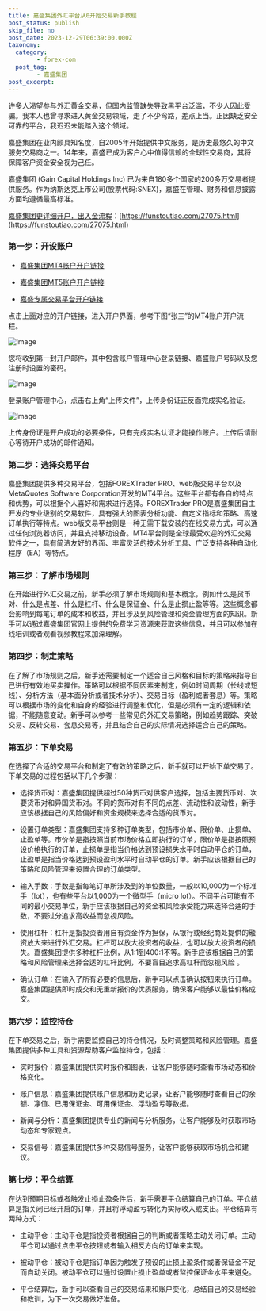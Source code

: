```yaml
---
title: 嘉盛集团外汇平台从0开始交易新手教程
post_status: publish
skip_file: no
post_date: 2023-12-29T06:39:00.000Z
taxonomy:
  category:
        - forex-com
  post_tag:
        - 嘉盛集团
post_excerpt: 
---
```

许多人渴望参与外汇黄金交易，但国内监管缺失导致黑平台泛滥，不少人因此受骗。我本人也曾寻求进入黄金交易领域，走了不少弯路，差点上当。正因缺乏安全可靠的平台，我迟迟未能踏入这个领域。

嘉盛集团在业内颇具知名度，自2005年开始提供中文服务，是历史最悠久的中文服务交易商之一。14年来，嘉盛已成为客户心中值得信赖的全球性交易商，其将保障客户资金安全视为己任。

嘉盛集团 (Gain Capital Holdings Inc) 已为来自180多个国家的200多万交易者提供服务。作为纳斯达克上市公司(股票代码:SNEX)，嘉盛在管理、财务和信息披露方面均遵循最高标准。

[嘉盛集团更详细开户，出入金流程](https://funstoutiao.com/27075.html)：[https://funstoutiao.com/27075.html](https://funstoutiao.com/27075.html)

### 第一步：开设账户

* [嘉盛集团MT4账户开户链接](https://s.ssgg.net/jsmt4)

* [嘉盛集团MT5账户开户链接](https://s.ssgg.net/jsmt5)

* [嘉盛专属交易平台开户链接](https://s.ssgg.net/js)

点击上面对应的开户链接，进入开户界面，参考下图“张三”的MT4账户开户流程。

![Image](https://prod-files-secure.s3.us-west-2.amazonaws.com/39ed1227-6d7d-4570-be36-9ccd4a2c4241/7a167aea-686b-400d-af59-4e18eb607a40/640.png?X-Amz-Algorithm=AWS4-HMAC-SHA256&X-Amz-Content-Sha256=UNSIGNED-PAYLOAD&X-Amz-Credential=ASIAZI2LB466RPI7L4UX%2F20250205%2Fus-west-2%2Fs3%2Faws4_request&X-Amz-Date=20250205T041311Z&X-Amz-Expires=3600&X-Amz-Security-Token=IQoJb3JpZ2luX2VjECAaCXVzLXdlc3QtMiJHMEUCIDeKoAax8qIMdp80tMg%2F8y1TuxBe8Getk2uz9l0nmnK%2FAiEA01x%2FvGvNY3YMVZIMl2vi6FQqkxA3TXN0pFkjazg24sEq%2FwMIORAAGgw2Mzc0MjMxODM4MDUiDNMzOiP064DFB9LUsSrcA1dHdLSyFjaKrorhFPljuD05Ge5D4hTPaQV9VTInSTbHQS6sjxOyVNwmzP3kyvIuPDNWzWwGSnEJ8RcelQbxBmN4Eo5oK44UCnKM0iSg0x%2Bxc9iewz9cA17OCCNx9QER6gDHFCxGF1btDXUpy4CYAW4P9F6rLJwKkC%2FzNggP0OXnewlpgXHDrgHzp680XeXglps3xZApheSrha4NniGeu%2F0avGBgKT2LD4Qy63H1KmESqO8gVJkwH%2B%2B%2BP5QV7dv%2BjHmzcZFYsPNo%2FSQXhAgbOz9XVFp5WyvHrFoDz01lGAf2boWcySCN%2FyDjjlgBoRcbh7dFsVkBpSOA9yrNF1ZuTRcACdAksP1%2B84rlTPeELCIW0hsp0qDOrHxtNl%2FyCVqQhl72BhuPRg7IiygZSPiMyLOkLedTzrTFdCKOxt%2Fm4nSPVSrk7xmh8p%2Fn7X80WgCMMnA%2F4EmBk1Y%2BdQn2YGNcmWjvStyIMvW2w%2FDtemsaDJIK18SosGXh1zHvyoa56Vge7yuFCZLEOU6eNIf2DKj%2FJpZ0U74euPl7gZlItwnE8gU7rB8CY%2BDNkS%2FSTD7KNU1Cgwd05kJAQVxeCjPLqtLeL8U4pFJzJLGo%2FvUGpkOI63%2FBj6YTt3rbzzNXhsrhMKTNir0GOqUBsUO%2Fo7gRrn5CQaMW5t1nblsj%2FvzXWqnqTAXHm3V0PHRgXcxv%2Bi6uM4lQYOp74JJ1SkdeR1UMBfEGCb0M1qk%2BLFdMGxZRXLHesKest3Qb49d9L8U99gJ6ud1NCXlBrm6Q3Q0FuNpLWt6dBomCu%2FJEoo5iadOOzAndP98Hzp83HXNfK%2FMz7coRd54JK2YEzLWT30rZNzBKGuhevYtvJVRCOoROBOjy&X-Amz-Signature=2d7c2b7bc6f63f7dc398cdd9ae30bcbf48b800efa2769007919646aa0d240f17&X-Amz-SignedHeaders=host&x-id=GetObject)

您将收到第一封开户邮件，其中包含账户管理中心登录链接、嘉盛账户号码以及您注册时设置的密码。

![Image](https://prod-files-secure.s3.us-west-2.amazonaws.com/39ed1227-6d7d-4570-be36-9ccd4a2c4241/eaa1c6b3-2877-4284-a0e1-530e222c27fb/image.png?X-Amz-Algorithm=AWS4-HMAC-SHA256&X-Amz-Content-Sha256=UNSIGNED-PAYLOAD&X-Amz-Credential=ASIAZI2LB466RPI7L4UX%2F20250205%2Fus-west-2%2Fs3%2Faws4_request&X-Amz-Date=20250205T041311Z&X-Amz-Expires=3600&X-Amz-Security-Token=IQoJb3JpZ2luX2VjECAaCXVzLXdlc3QtMiJHMEUCIDeKoAax8qIMdp80tMg%2F8y1TuxBe8Getk2uz9l0nmnK%2FAiEA01x%2FvGvNY3YMVZIMl2vi6FQqkxA3TXN0pFkjazg24sEq%2FwMIORAAGgw2Mzc0MjMxODM4MDUiDNMzOiP064DFB9LUsSrcA1dHdLSyFjaKrorhFPljuD05Ge5D4hTPaQV9VTInSTbHQS6sjxOyVNwmzP3kyvIuPDNWzWwGSnEJ8RcelQbxBmN4Eo5oK44UCnKM0iSg0x%2Bxc9iewz9cA17OCCNx9QER6gDHFCxGF1btDXUpy4CYAW4P9F6rLJwKkC%2FzNggP0OXnewlpgXHDrgHzp680XeXglps3xZApheSrha4NniGeu%2F0avGBgKT2LD4Qy63H1KmESqO8gVJkwH%2B%2B%2BP5QV7dv%2BjHmzcZFYsPNo%2FSQXhAgbOz9XVFp5WyvHrFoDz01lGAf2boWcySCN%2FyDjjlgBoRcbh7dFsVkBpSOA9yrNF1ZuTRcACdAksP1%2B84rlTPeELCIW0hsp0qDOrHxtNl%2FyCVqQhl72BhuPRg7IiygZSPiMyLOkLedTzrTFdCKOxt%2Fm4nSPVSrk7xmh8p%2Fn7X80WgCMMnA%2F4EmBk1Y%2BdQn2YGNcmWjvStyIMvW2w%2FDtemsaDJIK18SosGXh1zHvyoa56Vge7yuFCZLEOU6eNIf2DKj%2FJpZ0U74euPl7gZlItwnE8gU7rB8CY%2BDNkS%2FSTD7KNU1Cgwd05kJAQVxeCjPLqtLeL8U4pFJzJLGo%2FvUGpkOI63%2FBj6YTt3rbzzNXhsrhMKTNir0GOqUBsUO%2Fo7gRrn5CQaMW5t1nblsj%2FvzXWqnqTAXHm3V0PHRgXcxv%2Bi6uM4lQYOp74JJ1SkdeR1UMBfEGCb0M1qk%2BLFdMGxZRXLHesKest3Qb49d9L8U99gJ6ud1NCXlBrm6Q3Q0FuNpLWt6dBomCu%2FJEoo5iadOOzAndP98Hzp83HXNfK%2FMz7coRd54JK2YEzLWT30rZNzBKGuhevYtvJVRCOoROBOjy&X-Amz-Signature=78f440ae3439d080600c300b32caa3a4834323e40e32b92621374a4d09dadc44&X-Amz-SignedHeaders=host&x-id=GetObject)

登录账户管理中心，点击右上角“上传文件”，上传身份证正反面完成实名验证。

![Image](https://prod-files-secure.s3.us-west-2.amazonaws.com/39ed1227-6d7d-4570-be36-9ccd4a2c4241/54090639-09fc-46b4-a135-e0289f707147/image.png?X-Amz-Algorithm=AWS4-HMAC-SHA256&X-Amz-Content-Sha256=UNSIGNED-PAYLOAD&X-Amz-Credential=ASIAZI2LB466RPI7L4UX%2F20250205%2Fus-west-2%2Fs3%2Faws4_request&X-Amz-Date=20250205T041311Z&X-Amz-Expires=3600&X-Amz-Security-Token=IQoJb3JpZ2luX2VjECAaCXVzLXdlc3QtMiJHMEUCIDeKoAax8qIMdp80tMg%2F8y1TuxBe8Getk2uz9l0nmnK%2FAiEA01x%2FvGvNY3YMVZIMl2vi6FQqkxA3TXN0pFkjazg24sEq%2FwMIORAAGgw2Mzc0MjMxODM4MDUiDNMzOiP064DFB9LUsSrcA1dHdLSyFjaKrorhFPljuD05Ge5D4hTPaQV9VTInSTbHQS6sjxOyVNwmzP3kyvIuPDNWzWwGSnEJ8RcelQbxBmN4Eo5oK44UCnKM0iSg0x%2Bxc9iewz9cA17OCCNx9QER6gDHFCxGF1btDXUpy4CYAW4P9F6rLJwKkC%2FzNggP0OXnewlpgXHDrgHzp680XeXglps3xZApheSrha4NniGeu%2F0avGBgKT2LD4Qy63H1KmESqO8gVJkwH%2B%2B%2BP5QV7dv%2BjHmzcZFYsPNo%2FSQXhAgbOz9XVFp5WyvHrFoDz01lGAf2boWcySCN%2FyDjjlgBoRcbh7dFsVkBpSOA9yrNF1ZuTRcACdAksP1%2B84rlTPeELCIW0hsp0qDOrHxtNl%2FyCVqQhl72BhuPRg7IiygZSPiMyLOkLedTzrTFdCKOxt%2Fm4nSPVSrk7xmh8p%2Fn7X80WgCMMnA%2F4EmBk1Y%2BdQn2YGNcmWjvStyIMvW2w%2FDtemsaDJIK18SosGXh1zHvyoa56Vge7yuFCZLEOU6eNIf2DKj%2FJpZ0U74euPl7gZlItwnE8gU7rB8CY%2BDNkS%2FSTD7KNU1Cgwd05kJAQVxeCjPLqtLeL8U4pFJzJLGo%2FvUGpkOI63%2FBj6YTt3rbzzNXhsrhMKTNir0GOqUBsUO%2Fo7gRrn5CQaMW5t1nblsj%2FvzXWqnqTAXHm3V0PHRgXcxv%2Bi6uM4lQYOp74JJ1SkdeR1UMBfEGCb0M1qk%2BLFdMGxZRXLHesKest3Qb49d9L8U99gJ6ud1NCXlBrm6Q3Q0FuNpLWt6dBomCu%2FJEoo5iadOOzAndP98Hzp83HXNfK%2FMz7coRd54JK2YEzLWT30rZNzBKGuhevYtvJVRCOoROBOjy&X-Amz-Signature=f60cc877b64c5a9081cc42d78e8008293a8615cae67f031e083ef632416863e8&X-Amz-SignedHeaders=host&x-id=GetObject)

上传身份证是开户成功的必要条件，只有完成实名认证才能操作账户。上传后请耐心等待开户成功的邮件通知。

### 第二步：选择交易平台

嘉盛集团提供多种交易平台，包括FOREXTrader PRO、web版交易平台以及MetaQuotes Software Corporation开发的MT4平台。这些平台都有各自的特点和优势，可以根据个人喜好和需求进行选择。FOREXTrader PRO是嘉盛集团自主开发的专业级别的交易软件，具有强大的图表分析功能、自定义指标和策略、高速订单执行等特点。web版交易平台则是一种无需下载安装的在线交易方式，可以通过任何浏览器访问，并且支持移动设备。MT4平台则是全球最受欢迎的外汇交易软件之一，具有简洁友好的界面、丰富灵活的技术分析工具、广泛支持各种自动化程序（EA）等特点。

### 第三步：了解市场规则

在开始进行外汇交易之前，新手必须了解市场规则和基本概念，例如什么是货币对、什么是点差、什么是杠杆、什么是保证金、什么是止损止盈等等。这些概念都会影响到每笔订单的成本和收益，并且涉及到风险管理和资金管理方面的知识。新手可以通过嘉盛集团官网上提供的免费学习资源来获取这些信息，并且可以参加在线培训或者观看视频教程来加深理解。

### 第四步：制定策略

在了解了市场规则之后，新手还需要制定一个适合自己风格和目标的策略来指导自己进行有效地买卖操作。策略可以根据不同因素来制定，例如时间周期（长线或短线）、分析方法（基本面分析或者技术分析）、交易目标（盈利或者套息）等。策略可以根据市场的变化和自身的经验进行调整和优化，但是必须有一定的逻辑和依据，不能随意变动。新手可以参考一些常见的外汇交易策略，例如趋势跟踪、突破交易、反转交易、套息交易等，并且结合自己的实际情况选择适合自己的策略。

### 第五步：下单交易

在选择了合适的交易平台和制定了有效的策略之后，新手就可以开始下单交易了。下单交易的过程包括以下几个步骤：

* 选择货币对：嘉盛集团提供超过50种货币对供客户选择，包括主要货币对、次要货币对和异国货币对。不同的货币对有不同的点差、流动性和波动性，新手应该根据自己的风险偏好和资金规模来选择合适的货币对。

* 设置订单类型：嘉盛集团支持多种订单类型，包括市价单、限价单、止损单、止盈单等。市价单是指按照当前市场价格立即执行的订单，限价单是指按照预设价格执行的订单，止损单是指当价格达到预设损失水平时自动平仓的订单，止盈单是指当价格达到预设盈利水平时自动平仓的订单。新手应该根据自己的策略和风险管理来设置合理的订单类型。

* 输入手数：手数是指每笔订单所涉及到的单位数量，一般以10,000为一个标准手（lot），也有些平台以1,000为一个微型手（micro lot）。不同平台可能有不同的最小交易单位，新手应该根据自己的资金和风险承受能力来选择合适的手数，不要过分追求高收益而忽视风险。

* 使用杠杆：杠杆是指投资者用自有资金作为担保，从银行或经纪商处提供的融资放大来进行外汇交易。杠杆可以放大投资者的收益，也可以放大投资者的损失。嘉盛集团提供多种杠杆比例，从1:1到400:1不等。新手应该根据自己的策略和风险管理来选择合适的杠杆比例，不要盲目追求高杠杆而忽视风险 。

* 确认订单：在输入了所有必要的信息后，新手可以点击确认按钮来执行订单。嘉盛集团提供即时成交和无重新报价的优质服务，确保客户能够以最佳价格成交。

### 第六步：监控持仓

在下单交易之后，新手需要监控自己的持仓情况，及时调整策略和风险管理。嘉盛集团提供多种工具和资源帮助客户监控持仓，包括：

* 实时报价：嘉盛集团提供实时报价和图表，让客户能够随时查看市场动态和价格变化。

* 账户信息：嘉盛集团提供账户信息和历史记录，让客户能够随时查看自己的余额、净值、已用保证金、可用保证金、浮动盈亏等数据。

* 新闻与分析：嘉盛集团提供专业的新闻与分析服务，让客户能够及时获取市场动态和专家观点。

* 交易信号：嘉盛集团提供多种交易信号服务，让客户能够获取市场机会和建议。

### 第七步：平仓结算

在达到预期目标或者触发止损止盈条件后，新手需要平仓结算自己的订单。平仓结算是指关闭已经开启的订单，并且将浮动盈亏转化为实际收入或支出。平仓结算有两种方式：

* 主动平仓：主动平仓是指投资者根据自己的判断或者策略主动关闭订单。主动平仓可以通过点击平仓按钮或者输入相反方向的订单来实现。

* 被动平仓：被动平仓是指订单因为触发了预设的止损止盈条件或者保证金不足而自动关闭。被动平仓可以通过设置止损止盈单或者监控保证金水平来避免。

* 平仓结算后，新手可以查看自己的交易结果和账户变化，总结自己的交易经验和教训，为下一次交易做好准备。